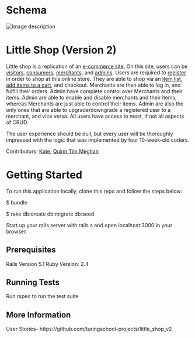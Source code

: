 <h1>Schema</h1>

![Image description](https://github.com/Kate-v2/little_shop_v2/blob/master/Screen%20Shot%202018-10-25%20at%201.31.24%20PM.png)

<h1>Little Shop (Version 2)</h1>

Little shop is a replication of an [e-commerce site](https://www.urbandictionary.com/define.php?term=ecommerce). On this site, users can be [visitors](https://media2.giphy.com/media/fnuSiwXMTV3zmYDf6k/giphy.gif?cid=3640f6095bdb0bd1343658712ec54980), [consumers](https://media2.giphy.com/media/VTXzh4qtahZS/giphy.gif?cid=3640f6095bdb0c8a353950626fc230af), [merchants](https://media2.giphy.com/media/LCdPNT81vlv3y/giphy.gif?cid=3640f6095bdb0d776838643063b2dc37), and [admins](https://media2.giphy.com/media/5hkya8RZAYgR7a2Hda/giphy.gif?cid=3640f6095bdb0dc4537672696bf3253f). Users are required to [register](https://github.com/Kate-v2/little_shop_v2/blob/master/Screen%20Shot%202018-11-01%20at%208.47.35%20AM.png) in order to shop at this online store. They are able to shop via an [item list](https://github.com/Kate-v2/little_shop_v2/blob/master/Screen%20Shot%202018-11-01%20at%208.43.47%20AM.png), [add items to a cart](https://github.com/Kate-v2/little_shop_v2/blob/master/Screen%20Shot%202018-11-01%20at%208.49.30%20AM.png), and checkout. Merchants are then able to log in, and fulfill their orders. Admin have complete control over Merchants and their items. Admin are able to enable and disable merchants and their items, whereas Merchants are just able to control their items. Admin are also the only ones that are able to upgrade/downgrade a registered user to a merchant, and vice versa. All users have access to most, if not all aspects of CRUD. 

The user experience should be dull, but every user will be thoroughly impressed with the logic that was implemented by four 10-week-old coders.

Contributors: [Kate](https://github.com/Kate-v2), [Quinn](https://github.com/Q-Win),[Tim](https://github.com/TimothyFell),[Meghan](https://github.com/mstang15)

<h1> Getting Started </h1>


To run this application locally, clone this repo and follow the steps below:

$ bundle

$ rake db:create db:migrate db:seed

Start up your rails server with rails s and open localhost:3000 in your browser.

<h2>Prerequisites</h2>

Rails Version 5.1
Ruby Version: 2.4

<h2>Running Tests </h2>

Run rspec to run the test suite

<h2>More Information</h2>
User Stories- https://github.com/turingschool-projects/little_shop_v2


